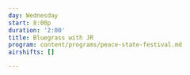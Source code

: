 ```yaml
---
day: Wednesday
start: 8:00p
duration: '2:00'
title: Bluegrass with JR
program: content/programs/peace-state-festival.md
airshifts: []

---
```

